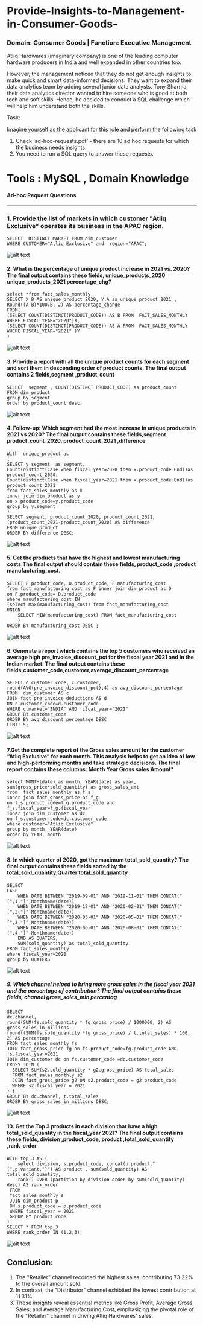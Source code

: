 # Provide-Insights-to-Management-in-Consumer-Goods-
###  Domain:  Consumer Goods | Function: Executive Management

Atliq Hardwares (imaginary company) is one of the leading computer hardware producers in India and well expanded in other countries too.

However, the management noticed that they do not get enough insights to make quick and smart data-informed decisions. They want to expand their data analytics team by adding several junior data analysts. Tony Sharma, their data analytics director wanted to hire someone who is good at both tech and soft skills. Hence, he decided to conduct a SQL challenge which will help him understand both the skills.

Task:  

Imagine yourself as the applicant for this role and perform the following task

1.    Check ‘ad-hoc-requests.pdf’ - there are 10 ad hoc requests for which the business needs insights.
2.    You need to run a SQL query to answer these requests. 


# Tools : MySQL , Domain Knowledge


#### Ad-hoc Request Questions 
_____________________________________________________________________________________________________________________________________________________

### 1. Provide the list of markets in which customer "Atliq Exclusive" operates its business in the APAC region.
``` 
SELECT  DISTINCT MARKET FROM dim_customer
WHERE CUSTOMER="Atliq Exclusive" and  region="APAC";
```
![alt text](https://github.com/HazelAbraham/Provide-Insights-to-Management-in-Consumer-Goods-/blob/main/Q1%20SOL.png)


#### 2. What is the percentage of unique product increase in 2021 vs. 2020? The final output contains these fields, unique_products_2020 unique_products_2021 percentage_chg?
```
select *from fact_sales_monthly
SELECT X.B AS unique_product_2020, Y.A as unique_product_2021 , Round((A-B)*100/B, 2) AS percentage_change
FROM(
(SELECT COUNT(DISTINCT(PRODUCT_CODE)) AS B FROM  FACT_SALES_MONTHLY
WHERE FISCAL_YEAR="2020")X,
(SELECT COUNT(DISTINCT(PRODUCT_CODE)) AS A FROM  FACT_SALES_MONTHLY
WHERE FISCAL_YEAR="2021" )Y
)
```
![alt text](https://github.com/HazelAbraham/Provide-Insights-to-Management-in-Consumer-Goods-/blob/main/SOL%202.png)


#### 3. Provide a report with all the unique product counts for each segment  and sort them in descending order of product counts. The final output contains 2 fields,segment ,product_count
```
SELECT  segment , COUNT(DISTINCT PRODUCT_CODE) as product_count 
FROM dim_product
group by segment
order by product_count desc;
```
![alt text](https://github.com/HazelAbraham/Provide-Insights-to-Management-in-Consumer-Goods-/blob/main/SOL%203%20FINAL%20.png)

#### 4. Follow-up: Which segment had the most increase in unique products in 2021 vs 2020? The final output contains these fields,segment product_count_2020, product_count_2021 ,difference

```
With  unique_product as
(
SELECT y.segment  as segment, 
Count(distinct(Case when fiscal_year=2020 then x.product_code End))as product_count_2020,
Count(distinct(Case when fiscal_year=2021 then x.product_code End))as product_count_2021
from fact_sales_monthly as x
inner join dim_product as y
on x.product_code=y.product_code
group by y.segment
)
SELECT segment, product_count_2020, product_count_2021, (product_count_2021-product_count_2020) AS difference
FROM unique_product
ORDER BY difference DESC;
```

![alt text](https://github.com/HazelAbraham/Provide-Insights-to-Management-in-Consumer-Goods-/blob/main/Q4%20SOL.png)

#### 5. Get the products that have the highest and lowest manufacturing costs.The final output should contain these fields, product_code ,product manufacturing_cost.
```
SELECT F.product_code, D.product_code, F.manufacturing_cost
from fact_manufacturing_cost as F inner join dim_product as D
on F.product_code= D.product_code
where manufacturing_cost IN
(select max(manufacturing_cost) from fact_manufacturing_cost
UNION
    SELECT MIN(manufacturing_cost) FROM fact_manufacturing_cost
    ) 
ORDER BY manufacturing_cost DESC ;
````

![alt text](https://github.com/HazelAbraham/Provide-Insights-to-Management-in-Consumer-Goods-/blob/main/q5%20sol.png)


#### 6. Generate a report which contains the top 5 customers who received an average high pre_invoice_discount_pct for the fiscal year 2021 and in the Indian market. The final output contains these fields,customer_code,customer,average_discount_percentage
```
SELECT c.customer_code, c.customer, round(AVG(pre_invoice_discount_pct),4) as avg_discount_percentage
FROM  dim_customer AS c 
JOIN fact_pre_invoice_deductions AS d
ON c.customer_code=d.customer_code
WHERE c.market="INDIA" AND fiScal_year="2021"
GROUP BY customer_code
ORDER BY avg_discount_percentage DESC
LIMIT 5;
```
![alt text](https://github.com/HazelAbraham/Provide-Insights-to-Management-in-Consumer-Goods-/blob/main/Q6%20SOL.png)

#### 7.Get the complete report of the Gross sales amount for the customer “Atliq Exclusive” for each month. This analysis helps to get an idea of low and high-performing months and take strategic decisions. The final report contains these columns: Month Year Gross sales Amount*
```
select MONTH(date) as month, YEAR(date) as year, sum(gross_price*sold_quantity) as gross_sales_amt
from  fact_sales_monthly as f_s
inner join fact_gross_price as f_g
on f_s.product_code=f_g.product_code and f_s.fiscal_year=f_g.fiscal_year
inner join dim_customer as dc
on f_s.customer_code=dc.customer_code
where customer="Atliq Exclusive"
group by month, YEAR(date)
order by YEAR, month
```
![alt text](https://github.com/HazelAbraham/Provide-Insights-to-Management-in-Consumer-Goods-/blob/main/Q7%20SOL.png)

#### 8. In which quarter of 2020, got the maximum total_sold_quantity? The final output contains these fields sorted by the total_sold_quantity,Quarter total_sold_quantity

```
SELECT
CASE 
	WHEN DATE BETWEEN "2019-09-01" AND "2019-11-01" THEN CONCAT("[",1,"]",Monthname(date))
	WHEN DATE BETWEEN "2019-12-01" AND "2020-02-01" THEN CONCAT("[",2,"]",Monthname(date))
	WHEN DATE BETWEEN "2020-03-01" AND "2020-05-01" THEN CONCAT("[",3,"]",Monthname(date))
	WHEN DATE BETWEEN "2020-06-01" AND "2020-08-01" THEN CONCAT("[",4,"]",Monthname(date))
	END AS QUATERS,
	SUM(sold_quantity) as total_sold_quantity
FROM fact_sales_monthly
where fiscal_year=2020
group by QUATERS
```

![alt text](https://github.com/HazelAbraham/Provide-Insights-to-Management-in-Consumer-Goods-/blob/main/q8%20sol.png)

##### 9. Which channel helped to bring more gross sales in the fiscal year 2021 and the percentage of contribution? The final output contains these fields, channel gross_sales_mln percentag
```
SELECT  
dc.channel,
round(SUM(fs.sold_quantity * fg.gross_price) / 1000000, 2) AS gross_sales_in_millions,
round((SUM(fs.sold_quantity *fg.gross_price) / t.total_sales) * 100, 2) AS percentage 
FROM fact_sales_monthly fs
JOIN fact_gross_price fg on fs.product_code=fg.product_code AND fs.fiscal_year=2021
JOIN dim_customer dc on fs.customer_code =dc.customer_code
CROSS JOIN (
  SELECT SUM(s2.sold_quantity * g2.gross_price) AS total_sales
  FROM fact_sales_monthly s2 
  JOIN fact_gross_price g2 ON s2.product_code = g2.product_code
  WHERE s2.fiscal_year = 2021
) t
GROUP BY dc.channel, t.total_sales
ORDER BY gross_sales_in_millions DESC;
```
![alt text](https://github.com/HazelAbraham/Provide-Insights-to-Management-in-Consumer-Goods-/blob/main/q9%20sol.png)


#### 10.  Get the Top 3 products in each division that have a high total_sold_quantity in the fiscal_year 2021? The final output contains these fields, division ,product_code, product ,total_sold_quantity ,rank_order
```
WITH top_3 AS (
    select division, s.product_code, concat(p.product,"(",p.variant,")") AS product , sum(sold_quantity) AS total_sold_quantity,
    rank() OVER (partition by division order by sum(sold_quantity) desc) AS rank_order
 FROM
 fact_sales_monthly s
 JOIN dim_product p
 ON s.product_code = p.product_code
 WHERE fiscal_year = 2021
 GROUP BY product_code
)
SELECT * FROM top_3
WHERE rank_order IN (1,2,3);
```

![alt text](https://github.com/HazelAbraham/Provide-Insights-to-Management-in-Consumer-Goods-/blob/main/q10%20sol.png)

## Conclusion:
1.	 The "Retailer" channel recorded the highest sales, contributing 73.22% to the overall amount sold.
2.	 In contrast, the "Distributor" channel exhibited the lowest contribution at 11.31%.
3.	 These insights reveal essential metrics like Gross Profit, Average Gross Sales, and Average Manufacturing Cost, emphasizing the pivotal role of the           "Retailer" channel in driving Atliq Hardwares' sales.
